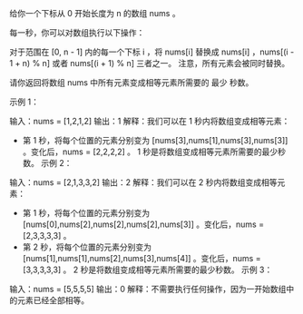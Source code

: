给你一个下标从 0 开始长度为 n 的数组 nums 。

每一秒，你可以对数组执行以下操作：

对于范围在 [0, n - 1] 内的每一个下标 i ，将 nums[i] 替换成 nums[i] ，nums[(i - 1 + n) % n] 或者 nums[(i + 1) % n] 三者之一。
注意，所有元素会被同时替换。

请你返回将数组 nums 中所有元素变成相等元素所需要的 最少 秒数。

 

示例 1：

输入：nums = [1,2,1,2]
输出：1
解释：我们可以在 1 秒内将数组变成相等元素：
- 第 1 秒，将每个位置的元素分别变为 [nums[3],nums[1],nums[3],nums[3]] 。变化后，nums = [2,2,2,2] 。
1 秒是将数组变成相等元素所需要的最少秒数。
示例 2：

输入：nums = [2,1,3,3,2]
输出：2
解释：我们可以在 2 秒内将数组变成相等元素：
- 第 1 秒，将每个位置的元素分别变为 [nums[0],nums[2],nums[2],nums[2],nums[3]] 。变化后，nums = [2,3,3,3,3] 。
- 第 2 秒，将每个位置的元素分别变为 [nums[1],nums[1],nums[2],nums[3],nums[4]] 。变化后，nums = [3,3,3,3,3] 。
2 秒是将数组变成相等元素所需要的最少秒数。
示例 3：

输入：nums = [5,5,5,5]
输出：0
解释：不需要执行任何操作，因为一开始数组中的元素已经全部相等。